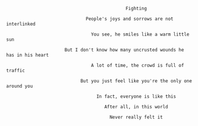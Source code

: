                                                  Fighting

                                  People's joys and sorrows are not interlinked

                                    You see, he smiles like a warm little sun

                          But I don't know how many uncrusted wounds he has in his heart

                                    A lot of time, the crowd is full of traffic

                                But you just feel like you're the only one around you

                                      In fact, everyone is like this

                                         After all, in this world

                                           Never really felt it
